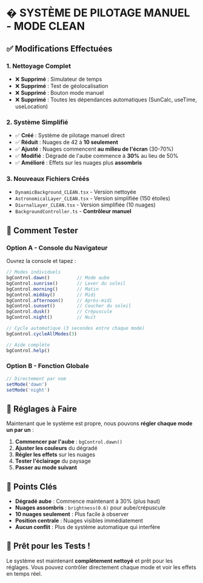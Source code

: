 # � SYSTÈME DE PILOTAGE MANUEL - MODE CLEAN

## ✅ Modifications Effectuées

### 1. **Nettoyage Complet**
- ❌ **Supprimé** : Simulateur de temps
- ❌ **Supprimé** : Test de géolocalisation  
- ❌ **Supprimé** : Bouton mode manuel
- ❌ **Supprimé** : Toutes les dépendances automatiques (SunCalc, useTime, useLocation)

### 2. **Système Simplifié**
- ✅ **Créé** : Système de pilotage manuel direct
- ✅ **Réduit** : Nuages de 42 à **10 seulement**
- ✅ **Ajusté** : Nuages commencent **au milieu de l'écran** (30-70%)
- ✅ **Modifié** : Dégradé de l'aube commence à **30%** au lieu de 50%
- ✅ **Amélioré** : Effets sur les nuages plus **assombris**

### 3. **Nouveaux Fichiers Créés**
- `DynamicBackground_CLEAN.tsx` - Version nettoyée
- `AstronomicalLayer_CLEAN.tsx` - Version simplifiée (150 étoiles)
- `DiurnalLayer_CLEAN.tsx` - Version simplifiée (10 nuages)
- `BackgroundController.ts` - **Contrôleur manuel**

## 🎯 Comment Tester

### Option A - Console du Navigateur
Ouvrez la console et tapez :
```javascript
// Modes individuels
bgControl.dawn()          // Mode aube
bgControl.sunrise()       // Lever du soleil
bgControl.morning()       // Matin  
bgControl.midday()        // Midi
bgControl.afternoon()     // Après-midi
bgControl.sunset()        // Coucher du soleil
bgControl.dusk()          // Crépuscule
bgControl.night()         // Nuit

// Cycle automatique (3 secondes entre chaque mode)
bgControl.cycleAllModes(3)

// Aide complète
bgControl.help()
```

### Option B - Fonction Globale
```javascript
// Directement par nom
setMode('dawn')
setMode('night')
```

## 🔧 Réglages à Faire

Maintenant que le système est propre, nous pouvons **régler chaque mode un par un** :

1. **Commencer par l'aube** : `bgControl.dawn()`
2. **Ajuster les couleurs** du dégradé
3. **Régler les effets** sur les nuages  
4. **Tester l'éclairage** du paysage
5. **Passer au mode suivant**

## 🎨 Points Clés

- **Dégradé aube** : Commence maintenant à 30% (plus haut)
- **Nuages assombris** : `brightness(0.6)` pour aube/crépuscule
- **10 nuages seulement** : Plus facile à observer
- **Position centrale** : Nuages visibles immédiatement
- **Aucun conflit** : Plus de système automatique qui interfère

## 🚀 Prêt pour les Tests !

Le système est maintenant **complètement nettoyé** et prêt pour les réglages. 
Vous pouvez contrôler directement chaque mode et voir les effets en temps réel.
